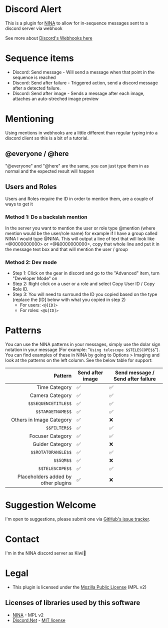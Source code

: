 ﻿# Discord Alert

This is a plugin for [NINA](https://nighttime-imaging.eu) to allow for in-sequence messages sent to a discord server via webhook

See more about [Discord's Webhooks here](https://support.discord.com/hc/en-us/articles/228383668-Intro-to-Webhooks)

# Sequence items

- Discord: Send message - Will send a message when that point in the sequence is reached
- Discord: Send after failure - Triggered action, send a discord message after a detected failure.
- Discord: Send after image - Sends a message after each image, attaches an auto-streched image preview

# Mentioning

Using mentions in webhooks are a little different than regular typing into a discord client so this is a bit of a tutorial.

## @everyone / @here

"@everyone" and "@here" are the same, you can just type them in as normal and the expected result will happen

## Users and Roles

Users and Roles require the ID in order to mention them, are a couple of ways to get it

### Method 1: Do a backslah mention

In the server you want to mention the user or role type \@mention (where mention would be the user/role name) for example if I have a group called NINA I would type \@NINA.
This will output a line of text that will look like <@0000000000> or <@&0000000000>, copy that whole line and put it in the message text box and that will mention the user / group

### Method 2: Dev mode

- Step 1: Click on the gear in discord and go to the "Advanced" item, turn "Developer Mode" on
- Step 2: Right click on a user or a role and select Copy User ID / Copy Role ID.
- Step 3: You will need to surround the ID you copied based on the type (replace the [ID] below with what you copied in step 2)
    - For users: `<@[ID]>`
    - For roles: `<@&[ID]>`

# Patterns

You can use the NINA patterns in your messages, simply use the dolar sign notation in your message (For example: "`Using telescope $$TELESCOPE$$`").  You can find examples of these in NINA by going to Options > Imaging and look at the patterns on the left column.
See the below table for support:

| Pattern | Send after image | Send message / Send after failure |
|-------------:|------------------|-----------------------------------|
|Time Category|✅|✅|
|Camera Category|✅|✅|
|`$$SEQUENCETITLE$$`|✅|✅|
|`$$TARGETNAME$$`|✅|✅|
|Others in Image Category|✅|❌|
|`$$FILTER$$`|✅|✅|
|Focuser Category|✅|✅|
|Guider Category|✅|❌|
|`$$ROTATORANGLE$$`|✅|✅|
|`$$SQM$$`|✅|❌|
|`$$TELESCOPE$$`|✅|✅|
|Placeholders added by other plugins|✅|❌|

# Suggestion Welcome

I'm open to suggestions, please submit one via [GitHub's issue tracker](https://github.com/FlyingKiwis/Nina.DiscordAlert/issues).

# Contact

I'm in the NINA discord server as Kiwi🥝

# Legal

- This plugin is licensed under the [Mozilla Public License](https://www.mozilla.org/en-US/MPL/2.0/) (MPL v2)

## Licenses of libraries used by this software

- [NINA](https://bitbucket.org/Isbeorn/nina/src/master/LICENSE.txt) - MPL v2
- [Discord.Net](https://github.com/discord-net/Discord.Net/blob/dev/LICENSE) - [MIT license](https://choosealicense.com/licenses/mit/)